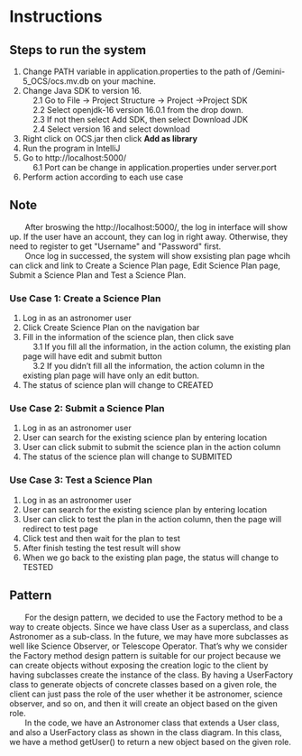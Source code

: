 # Instructions

## Steps to run the system
1. Change PATH variable in application.properties to the path of /Gemini-5_OCS/ocs.mv.db on your machine.<br>
2. Change Java SDK to version 16. <br> &emsp; 
2.1 Go to File -> Project Structure -> Project ->Project SDK <br> &emsp; 
2.2 Select openjdk-16 version 16.0.1 from the drop down. <br> &emsp; 
2.3 If not then select Add SDK, then select Download JDK <br> &emsp; 
2.4 Select version 16 and select download <br> 
3. Right click on OCS.jar then click **Add as library**
4. Run the program in IntelliJ <br>
5. Go to http://localhost:5000/ <br> &emsp;
6.1 Port can be change in application.properties under server.port
7. Perform action according to each use case

## Note
&nbsp;&nbsp;&nbsp;&nbsp;&nbsp;&nbsp;&nbsp;After broswing the http://localhost:5000/, the log in interface will show up. If the user have an account, they can log in right away. Otherwise, they need to register to get "Username" and "Password" first.<br>
&nbsp;&nbsp;&nbsp;&nbsp;&nbsp;&nbsp;&nbsp;Once log in successed, the system will show exsisting plan page whcih can click and link to Create a Science Plan page, Edit Science Plan page, Submit a Science Plan and Test a Science Plan.

### Use Case 1: Create a Science Plan
1. Log in as an astronomer user<br>
2. Click Create Science Plan on the navigation bar <br>
3. Fill in the information of the science plan, then click save <br> &emsp;
3.1  If you fill all the information, in the action column, the existing plan page will have edit and submit button <br> &emsp;
3.2 If you didn’t fill all the information, the action column in the existing plan page will have only an edit button. <br>
4. The status of science plan will change to CREATED <br>

### Use Case 2: Submit a Science Plan
1. Log in as an astronomer user<br>
2. User can search for the existing science plan by entering location<br>
3. User can click submit to submit the science plan in the action column <br>
4. The status of the science plan will change to SUBMITED <br />

### Use Case 3: Test a Science Plan
1. Log in as an astronomer user<br>
2. User can search for the existing science plan by entering location<br>
3. User can click to test the plan in the action column, then the page will redirect to test page <br>
4. Click test and then wait for the plan to test <br>
5. After finish testing the test result will show <br>
6. When we go back to the existing plan page, the status will change to TESTED <br>

## Pattern
&nbsp;&nbsp;&nbsp;&nbsp;&nbsp;&nbsp;&nbsp;For the design pattern, we decided to use the Factory method to be a way to create objects. Since we have class User as a superclass, and class Astronomer as a sub-class. In the future, we may have more subclasses as well like Science Observer, or Telescope Operator. That’s why we consider the Factory method design pattern is suitable for our project because we can create objects without exposing the creation logic to the client by having subclasses create the instance of the class. By having a UserFactory class to generate objects of concrete classes based on a given role, the client can just pass the role of the user whether it be astronomer, science observer, and so on, and then it will create an object based on the given role.<br>
&nbsp;&nbsp;&nbsp;&nbsp;&nbsp;&nbsp;&nbsp;In the code, we have an Astronomer class that extends a User class, and also a UserFactory class as shown in the class diagram. In this class, we have a method getUser() to return a new object based on the given role.



